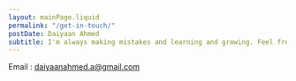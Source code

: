 ```yaml
---
layout: mainPage.liquid
permalink: "/get-in-touch/"
postDate: Daiyaan Ahmed
subtitle: I'm always making mistakes and learning and growing. Feel free to reach out to me for anything.
---
```


Email : daiyaanahmed.a@gmail.com

